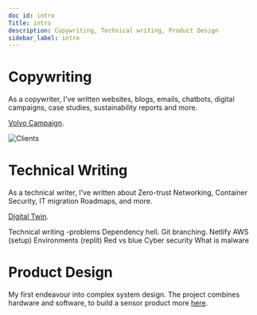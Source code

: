 ```yaml
---
doc id: intro
Title: intro 
description: Copywriting, Technical writing, Product Design
sidebar_label: intro
---
```




# Copywriting

As a copywriter, I've written websites, blogs, emails, chatbots, digital campaigns, case studies, sustainability reports and more.

[Volvo Campaign](https://damurphy.com/docs/category/advertising).

![Clients](/img/clients.png)

# Technical Writing

As a technical writer, I've written about Zero-trust Networking, Container Security, IT migration Roadmaps, and more.

[Digital Twin](https://damurphy.com/docs/category/technical-writing). 

Technical writing -problems
Dependency hell.
Git branching.
Netlify
AWS (setup)
Environments (replit)
Red vs blue
Cyber security
What is malware

# Product Design

My first endeavour into complex system design. The project combines hardware and software, to build a sensor product more [here](https://damurphy.com/docs/Product%20Design/Sensor).

